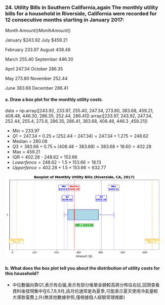 ### 24. Utility Bills in Southern California,again The monthly utility bills for a household in Riverside, California were recorded for 12 consecutive months starting in January 2017:

Month  Amount($)  Month  Amount($)

January  $243.92 July $459.21

February 233.97 August 408.48

March 255.40 September 446.30

April 247.34 October 286.35

May 273.80 November 252.44

June 383.68 December 286.41

#### a. Draw a box plot for the monthly utility costs.
data = np.array([243.92, 233.97, 255.40, 247.34, 273.80, 383.68, 459.21, 408.48, 446.30, 286.35, 252.44, 286.41])
array([233.97, 243.92, 247.34, 252.44, 255.4, 273.8, 286.35, 286.41, 383.68, 408.48, 446.3 ,459.21])
- Min = 233.97
- ${ Q1  = 247.34 + 0.25 \times (252.44 - 247.34) = 247.34 + 1.275 = 248.62 }$
- Median = 280.08
- ${ Q3  = 383.68 + 0.75 \times (408.48 - 383.68) = 383.68 + 18.60 = 402.28 }$
- Max = 459.21
- IQR = 402.28 - 248.62 = 153.66
- ${ Lower fence = 248.62 - 1.5 \times 153.66 = 18.13 }$
- ${ Upper fence = 402.28 + 1.5 \times 153.66 = 632.77 }$

![??](https://raw.githubusercontent.com/HWTeng-Teaching/202509-Statistics/refs/heads/main/17009_李致皜/HW0914/image/CH02.04_Q24_a.png)

#### b. What does the box plot tell you about the distribution of utility costs for this household?
- 中位數偏向靠Q1,表示有右偏,表示有部分帳單金額較高將分佈往右拉,回頭查看資料後發現集中在6,7,8,9月,該月份通常是為夏季,可能表示夏天使用冷氣量較大導致電費上升(無其他數據參照,僅根據個人經驗常理推斷)
